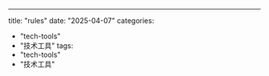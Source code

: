 ---
title: "rules"
date: "2025-04-07"
categories: 
  - "tech-tools"
  - "技术工具"
tags:
  - "tech-tools"
  - "技术工具"
